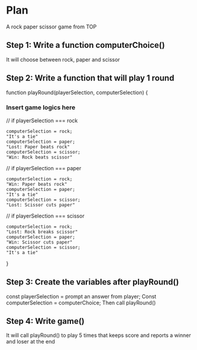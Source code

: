 # Plan
A rock paper scissor game from TOP

## Step 1: Write a function computerChoice()
It will choose between rock, paper and scissor

## Step 2: Write a function that will play 1 round
function playRound(playerSelection, computerSelection) {

### Insert game logics here
// if playerSelection === rock

    computerSelection = rock;
    "It's a tie"
    computerSelection = paper;
    "Lost: Paper beats rock"
    computerSelection = scissor;
    "Win: Rock beats scissor"

// if playerSelection === paper

    computerSelection = rock;
    "Win: Paper beats rock"
    computerSelection = paper;
    "It's a tie"
    computerSelection = scissor;
    "Lost: Scissor cuts paper"

// if playerSelection === scissor

    computerSelection = rock;
    "Lost: Rock breaks scissor"
    computerSelection = paper;
    "Win: Scissor cuts paper"
    computerSelection = scissor;
    "It's a tie"
}

## Step 3: Create the variables after playRound()
const playerSelection = prompt an answer from player;
Const computerSelection = computerChoice;
Then call playRound()

## Step 4: Write game()
It will call playRound() to play 5 times that
keeps score and reports a winner and loser at the end